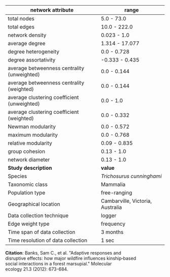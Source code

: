 network attribute|range
---|---
total nodes|5.0 - 73.0
total edges|10.0 - 222.0
network density|0.023 - 1.0
average degree|1.314 - 17.077
degree heterogeneity|0.0 - 0.728
degree assortativity|-0.333 - 0.435
average betweenness centrality (unweighted)|0.0 - 0.144
average betweenness centrality (weighted)|0.0 - 0.144
average clustering coefficient (unweighted)|0.0 - 1.0
average clustering coefficient (weighted)|0.0 - 0.332
Newman modularity|0.0 - 0.572
maximum modularity|0.0 - 0.768
relative modularity|0.09 - 0.835
group cohesion|0.13 - 1.0
network diameter|0.13 - 1.0
**Study description**|**value**
Species|*Trichosurus cunninghami*
Taxonomic class|Mammalia
Population type|free-ranging
Geographical location|Cambarville, Victoria, Australia
Data collection technique|logger
Edge weight type|frequency
Time span of data collection|3 months
Time resolution of data collection|1 sec
**Citation**: Banks, Sam C., et al. "Adaptive responses and <br> disruptive effects: how major wildfire influences kinship‐based <br> social interactions in a forest marsupial." Molecular <br> ecology 21.3 (2012): 673-684.